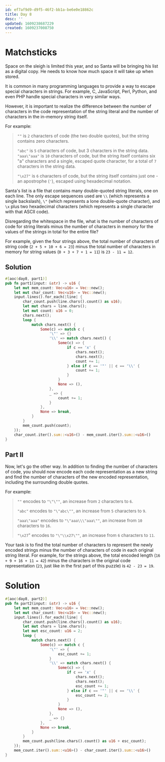 ```yaml
---
id: ef7af9d9-d9f5-46f2-bb1a-be6e0e18862c
title: Day 8
desc: ''
updated: 1609238687229
created: 1609237008750
---
```


# Matchsticks

Space on the sleigh is limited this year, and so Santa will be bringing his list as a digital copy. He needs to know how much space it will take up when stored.

It is common in many programming languages to provide a way to escape special characters in strings. For example, C, JavaScript, Perl, Python, and even PHP handle special characters in very similar ways.

However, it is important to realize the difference between the number of characters in the code representation of the string literal and the number of characters in the in-memory string itself.

For example:

>`""` is `2` characters of code (the two double quotes), but the string contains zero characters.
>
>`"abc"` is `5` characters of code, but 3 characters in the string data.
`"aaa\"aaa"` is `10` characters of code, but the string itself contains six "a" characters and a single, escaped quote character, for a total of `7` characters in the string data.
>
>`"\x27"` is `6` characters of code, but the string itself contains just one - an apostrophe (`'`), escaped using hexadecimal notation.

Santa's list is a file that contains many double-quoted string literals, one on each line. The only escape sequences used are `\\` (which represents a single backslash), `\"` (which represents a lone double-quote character), and `\x` plus two hexadecimal characters (which represents a single character with that ASCII code).

Disregarding the whitespace in the file, what is the number of characters of code for string literals minus the number of characters in memory for the values of the strings in total for the entire file?

For example, given the four strings above, the total number of characters of string code (`2 + 5 + 10 + 6 = 23`) minus the total number of characters in memory for string values (`0 + 3 + 7 + 1 = 11`) is `23 - 11 = 12`.

## Solution
```rust
#[aoc(day8, part1)]
pub fn part1(input: &str) -> u16 {
    let mut mem_count: Vec<u16> = Vec::new();
    let mut char_count: Vec<u16> = Vec::new();
    input.lines().for_each(|line| {
        char_count.push(line.chars().count() as u16);
        let mut chars = line.chars();
        let mut count: u16 = 0;
        chars.next();
        loop {
            match chars.next() {
                Some(c) => match c {
                    '\"' => {}
                    '\\' => match chars.next() {
                        Some(c) => {
                            if c == 'x' {
                                chars.next();
                                chars.next();
                                count += 1;
                            } else if c == '"' || c == '\\' {
                                count += 1;
                            }
                        }
                        None => (),
                    },
                    _ => {
                        count += 1;
                    }
                },
                None => break,
            }
        }
        mem_count.push(count);
    });
    char_count.iter().sum::<u16>() - mem_count.iter().sum::<u16>()
}
```

## Part II

Now, let's go the other way. In addition to finding the number of characters of code, you should now encode each code representation as a new string and find the number of characters of the new encoded representation, including the surrounding double quotes.

For example:

>`""` encodes to `"\"\""`, an increase from `2` characters to `6`.
>
>`"abc"` encodes to `"\"abc\""`, an increase from `5` characters to `9`.
>
>`"aaa\"aaa"` encodes to `"\"aaa\\\"aaa\""`, an increase from `10` characters to `16`.
>
>`"\x27`" encodes to `"\"\\x27\""`, an increase from `6` characters to `11`.

Your task is to find the total number of characters to represent the newly encoded strings minus the number of characters of code in each original string literal. For example, for the strings above, the total encoded length (`16 + 9 + 16 + 11 = 42`) minus the characters in the original code representation (`23`, just like in the first part of this puzzle) is `42 - 23 = 19`.

# Solution
```rust
#[aoc(day8, part2)]
pub fn part2(input: &str) -> u16 {
    let mut mem_count: Vec<u16> = Vec::new();
    let mut char_count: Vec<u16> = Vec::new();
    input.lines().for_each(|line| {
        char_count.push(line.chars().count() as u16);
        let mut chars = line.chars();
        let mut esc_count: u16 = 2;
        loop {
            match chars.next() {
                Some(c) => match c {
                    '\"' => {
                        esc_count += 1;
                    }
                    '\\' => match chars.next() {
                        Some(c) => {
                            if c == 'x' {
                                chars.next();
                                chars.next();
                                esc_count += 1;
                            } else if c == '"' || c == '\\' {
                                esc_count += 2;
                            }
                        }
                        None => (),
                    },
                    _ => {}
                },
                None => break,
            }
        }
        mem_count.push(line.chars().count() as u16 + esc_count);
    });
    mem_count.iter().sum::<u16>() - char_count.iter().sum::<u16>()
}
```

